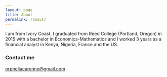 ```yaml
---
layout: page
title: About
permalink: /about/
---
```

I am from Ivory Coast. I graduated from Reed College (Portland, Oregon) in 2015 with a bachelor in Economics-Mathematics and I worked 3 years as a financial analyst in Kenya, Nigeria, France and the US.

### Contact me

[orpheliacarenne@gmail.com](mailto:email@domain.com)
